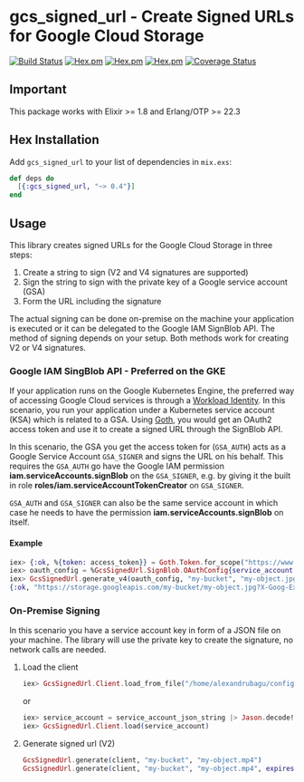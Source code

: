 # gcs_signed_url - Create Signed URLs for Google Cloud Storage
[![Build Status](https://github.com/alexandrubagu/gcs_signed_url/workflows/CI/badge.svg)](https://github.com/alexandrubagu/gcs_signed_url/actions?query=workflow%3ACI)
[![Hex.pm](https://img.shields.io/hexpm/v/gcs_signed_url.svg?maxAge=2592000)](https://hex.pm/packages/gcs_signed_url)
[![Hex.pm](https://img.shields.io/hexpm/dt/gcs_signed_url.svg?maxAge=2592000)](https://hex.pm/packages/gcs_signed_url)
[![Hex.pm](https://img.shields.io/hexpm/l/gcs_signed_url.svg?maxAge=2592000)](https://hex.pm/packages/gcs_signed_url)
[![Coverage Status](https://coveralls.io/repos/github/alexandrubagu/gcs_signed_url/badge.svg?branch=master)](https://coveralls.io/github/alexandrubagu/gcs_signed_url?branch=master)

## Important

This package works with Elixir >= 1.8 and Erlang/OTP >= 22.3

## Hex Installation

Add `gcs_signed_url` to your list of dependencies in `mix.exs`:

```elixir
def deps do
  [{:gcs_signed_url, "~> 0.4"}]
end
```

## Usage

This library creates signed URLs for the Google Cloud Storage in three steps:

 1. Create a string to sign (V2 and V4 signatures are supported)
 2. Sign the string to sign with the private key of a Google service account (GSA)
 3. Form the URL including the signature

The actual signing can be done on-premise on the machine your application is executed or it can be delegated to the
Google IAM SignBlob API. The method of signing depends on your setup. Both methods work for creating V2 or V4 signatures.

### Google IAM SingBlob API - Preferred on the GKE

If your application runs on the Google Kubernetes Engine, the preferred way of accessing Google Cloud services is
through a [Workload Identity](https://cloud.google.com/kubernetes-engine/docs/how-to/workload-identity). In this
scenario, you run your application under a Kubernetes service account (KSA) which is related to a GSA. Using
[Goth](https://github.com/peburrows/goth), you would get an OAuth2 access token and use it to create a signed URL
through the SignBlob API.

In this scenario, the GSA you get the access token for (`GSA_AUTH`) acts as a Google Service Account `GSA_SIGNER` and
signs the URL on his behalf. This requires the `GSA_AUTH` go have the Google IAM permission
**iam.serviceAccounts.signBlob** on the `GSA_SIGNER`, e.g. by giving it the built in
role **roles/iam.serviceAccountTokenCreator** on `GSA_SIGNER`.

`GSA_AUTH` and `GSA_SIGNER` can also be the same service account in which case he needs to have the permission
**iam.serviceAccounts.signBlob** on itself.

#### Example

```elixir
iex> {:ok, %{token: access_token}} = Goth.Token.for_scope("https://www.googleapis.com")
iex> oauth_config = %GcsSignedUrl.SignBlob.OAuthConfig{service_account: "project@gcs_signed_url.iam.gserviceaccount.com", access_token: access_token}
iex> GcsSignedUrl.generate_v4(oauth_config, "my-bucket", "my-object.jpg", verb: "PUT", expires: 1800, headers: ["Content-Type": "application/jpeg"])
{:ok, "https://storage.googleapis.com/my-bucket/my-object.jpg?X-Goog-Expires=1800..."}
```

### On-Premise Signing

In this scenario you have a service account key in form of a JSON file on your machine. The library will use the
private key to create the signature, no network calls are needed.

1.  Load the client
    ```elixir
    iex> GcsSignedUrl.Client.load_from_file("/home/alexandrubagu/config/google.json")
    ```

    or

    ```elixir
    iex> service_account = service_account_json_string |> Jason.decode!
    iex> GcsSignedUrl.Client.load(service_account)
    ```

2.  Generate signed url (V2)
    ```elixir
    GcsSignedUrl.generate(client, "my-bucket", "my-object.mp4")
    GcsSignedUrl.generate(client, "my-bucket", "my-object.mp4", expires: GcsSignedUrl.hours_after(3))
    ```

